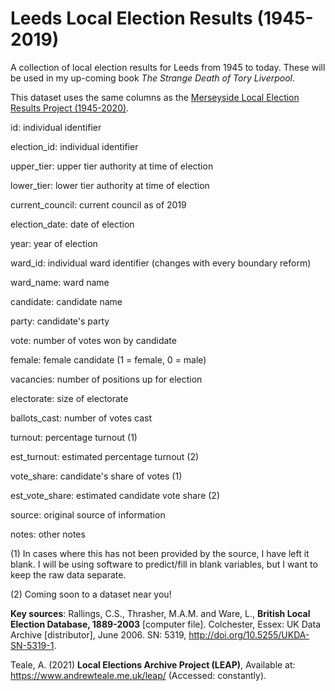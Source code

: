 # Leeds Local Election Results (1945-2019)
A collection of local election results for Leeds from 1945 to today. These will be used in my up-coming book *The Strange Death of Tory Liverpool*.

This dataset uses the same columns as the [Merseyside Local Election Results Project (1945-2020)](https://github.com/davidjeffery/Merseyside-Local-Election-Results-1945-2020).

id: individual identifier

election_id: individual identifier

upper_tier: upper tier authority at time of election

lower_tier: lower tier authority at time of election

current_council: current council as of 2019

election_date: date of election

year: year of election

ward_id: individual ward identifier (changes with every boundary reform)

ward_name: ward name

candidate: candidate name

party: candidate's party

vote: number of votes won by candidate

female: female candidate (1 = female, 0 = male)

vacancies: number of positions up for election 

electorate: size of electorate

ballots_cast: number of votes cast

turnout: percentage turnout (1)

est_turnout: estimated percentage turnout (2)

vote_share: candidate's share of votes (1)

est_vote_share: estimated candidate vote share (2)

source: original source of information

notes: other notes

(1) In cases where this has not been provided by the source, I have left it blank. I will be using software to predict/fill in blank variables, but I want to keep the raw data separate.

(2) Coming soon to a dataset near you!

**Key sources**: 
Rallings, C.S., Thrasher, M.A.M. and Ware, L., **British Local Election Database, 1889-2003** [computer file]. Colchester, Essex: UK Data Archive [distributor], June 2006. SN: 5319, http://doi.org/10.5255/UKDA-SN-5319-1.

Teale, A. (2021) **Local Elections Archive Project (LEAP)**, Available at: https://www.andrewteale.me.uk/leap/ (Accessed: constantly).
